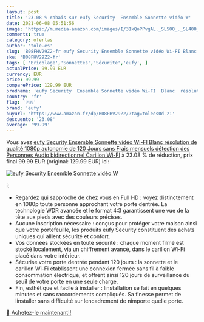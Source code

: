 ```yaml
---
layout: post
title: '23.08 % rabais sur eufy Security  Ensemble Sonnette vidéo W'
date: 2021-06-08 05:51:56
image: 'https://m.media-amazon.com/images/I/31kQoPPvgAL._SL500_._SL400_.jpg'
comments: true
category: ofertas
author: 'tole.es'
slug: 'B08FHV29Z2-fr eufy Security Ensemble Sonnette vidéo Wi-FI Blanc...'
sku: 'B08FHV29Z2-fr'
tags: [ 'Bricolage','Sonnettes','Sécurité','eufy', ]
actualPrice: 99.99 EUR
currency: EUR
price: 99.99
comparePrice: 129.99 EUR
prodname: 'eufy Security  Ensemble Sonnette vidéo Wi-FI  Blanc  résolution de qualité 1080p  autonomie de 120 Jours  sans Frais mensuels  détection des Personnes  Audio bidirectionnel  Carillon Wi-FI'
country: 'fr'
flag: '🇫🇷'
brand: 'eufy'
buyurl: 'https://www.amazon.fr/dp/B08FHV29Z2/?tag=tolees0d-21'
descuento: '23.08'
average: '99.99'
---
```


Vous avez [eufy Security  Ensemble Sonnette vidéo Wi-FI  Blanc  résolution de qualité 1080p  autonomie de 120 Jours  sans Frais mensuels  détection des Personnes  Audio bidirectionnel  Carillon Wi-FI](https://www.amazon.fr/dp/B08FHV29Z2/?tag=tolees0d-21)  à  23.08 % de réduction, prix final  99.99 EUR (original: 129.99 EUR) ici:

[![eufy Security  Ensemble Sonnette vidéo W](https://m.media-amazon.com/images/I/31kQoPPvgAL._SL500_._SL400_.jpg)](https://www.amazon.fr/dp/B08FHV29Z2/?tag=tolees0d-21)

ℹ️:

- Regardez qui sapproche de chez vous en Full HD : voyez distinctement en 1080p toute personne approchant votre porte dentrée. La technologie WDR avancée et le format 4:3 garantissent une vue de la tête aux pieds avec des couleurs précises.
- Aucune inscription nécessaire : conçus pour protéger votre maison ainsi que votre portefeuille, les produits eufy Security constituent des achats uniques qui allient sécurité et confort.
- Vos données stockées en toute sécurité : chaque moment filmé est stocké localement, via un chiffrement avancé, dans le carillon Wi-Fi placé dans votre intérieur.
- Sécurise votre porte dentrée pendant 120 jours : la sonnette et le carillon Wi-Fi établissent une connexion fermée sans fil à faible consommation électrique, et offrent ainsi 120 jours de surveillance du seuil de votre porte en une seule charge.
- Fin, esthétique et facile à installer : linstallation se fait en quelques minutes et sans raccordements compliqués. Sa finesse permet de linstaller sans difficulté sur lencadrement de nimporte quelle porte.

[🛒 Achetez-le maintenant!!](https://www.amazon.fr/dp/B08FHV29Z2/?tag=tolees0d-21)
